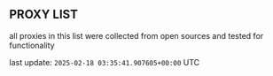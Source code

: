 ## PROXY LIST

all proxies in this list were collected from open sources and tested for functionality

last update: `2025-02-18 03:35:41.907605+00:00` UTC